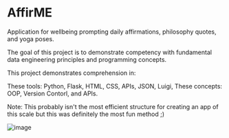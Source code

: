# AffirME
Application for wellbeing prompting daily affirmations, philosophy quotes, and yoga poses.

The goal of this project is to demonstrate competency with fundamental data engineering principles
and programming concepts.

This project demonstrates comprehension in:

These tools: Python, Flask, HTML, CSS, APIs, JSON, Luigi,
These concepts: OOP, Version Contorl, and APIs.

Note: This probably isn't the most efficient structure for creating an app of this scale but this was definitely the most fun method ;)

![image](https://github.com/rickyringler/AffirME/assets/135162902/02c5ca1f-0c2d-4bc9-937d-ff8e4ad76418)

